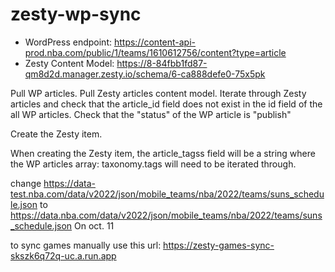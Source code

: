 # zesty-wp-sync

- WordPress endpoint: https://content-api-prod.nba.com/public/1/teams/1610612756/content?type=article
- Zesty Content Model: https://8-84fbb1fd87-qm8d2d.manager.zesty.io/schema/6-ca888defe0-75x5pk

Pull WP articles.
Pull Zesty articles content model.
Iterate through Zesty articles and check that the article_id field does not exist in the id field of the all WP articles.
Check that the "status" of the WP article is "publish"

Create the Zesty item.

When creating the Zesty item, the article_tagss field will be a string where the WP articles array: taxonomy.tags will need to be iterated through.

change
https://data-test.nba.com/data/v2022/json/mobile_teams/nba/2022/teams/suns_schedule.json
to
https://data.nba.com/data/v2022/json/mobile_teams/nba/2022/teams/suns_schedule.json
On oct. 11

to sync games manually use this url: https://zesty-games-sync-skszk6q72q-uc.a.run.app
